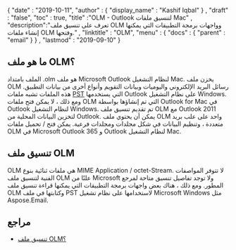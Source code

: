 {
  "date" : "2019-10-11",
  "author" : {
    "display_name" : "Kashif Iqbal"
} ,
  "draft" : "false",
  "toc" : true,
  "title" :"OLM - Outlook لتنسيق ملفات Mac" ,
  "description":"تعرف على تنسيق ملف OLM وواجهات برمجة التطبيقات التي يمكنها إنشاء ملفات OLM وفتحها." ,
  "linktitle" : "OLM",
  "menu" : {
    "docs" : {
      "parent" : "email"
}
} ,
  "lastmod" : "2019-09-10"
}

## ما هو ملف OLM؟

الملف بامتداد .olm هو ملف Microsoft Outlook لنظام التشغيل Mac. يخزن ملف OLM رسائل البريد الإلكتروني واليوميات وبيانات التقويم وأنواع أخرى من بيانات التطبيق. هذه الملفات تشبه ملفات [PST](/ar/email/pst/) التي يستخدمها Outlook على نظام التشغيل Windows. ومع ذلك ، لا يمكن فتح ملفات OLM التي تم إنشاؤها بواسطة Outlook for Mac في Outlook لنظام التشغيل Windows. تم تقديم تنسيق ملف OLM مع Outlook 2011 لتخزين البيانات المحلية من Outlook. يمكن أن يحتوي ملف OLM واحد على علب بريد متعددة ، وتنظيم البيانات في شكل مجلدات ومجلدات فرعية. يمكن فتح / تحميل ملفات OLM في Microsoft Outlook 365 و Outlook لنظام التشغيل Mac.

## تنسيق ملف OLM

OLM هي ملفات ثنائية بنوع MIME Application / octet-Stream. لا تتوفر المواصفات الفنية لتنسيق ملف OLM علنًا من Microsoft ولا توجد تفاصيل تنسيق متاحة لمرجع المطور. ومع ذلك ، هناك بعض واجهات برمجة التطبيقات التي يمكنها قراءة تنسيق ملف OLM وكتابتها في ملف PST لاستخدامها على نظام تشغيل Microsoft Windows مثل Aspose.Email.

## مراجع

* [تنسيق ملف OLM؟](https://social.msdn.microsoft.com/Forums/office/en-US/4ce689ee-8fad-4362-a0eb-06382646a845/olm-file-format؟forum=os_binaryfile)

